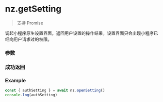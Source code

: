 # nz.getSetting

> <Icon type="success" /> 支持 Promise

调起小程序原生设置界面，返回用户设置的操作结果。设置界面只会出现小程序已经向用户请求过的权限。

### 参数

<Props options />

### 成功返回

<Results :data="results" />

### Example

```ts
const { authSetting } = await nz.openSetting()
console.log(authSetting)
```

<script setup>
const results = [
  {
    name: 'authSetting',
    type: '[x: string]: boolean',
    desc: `<a target='_black' href='/api/open/auth/scope.html'>用户授权</a>`,
    version: '0.1.0',
  },
]
</script>
